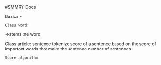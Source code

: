 #SMMRY-Docs

Basics - 
    
    Class word:
 =>stems the word

Class article:
	sentence tokenize 
	score of a sentence based on the score of important words that make the sentence
	number of sentences
	
	
	Score algorithm